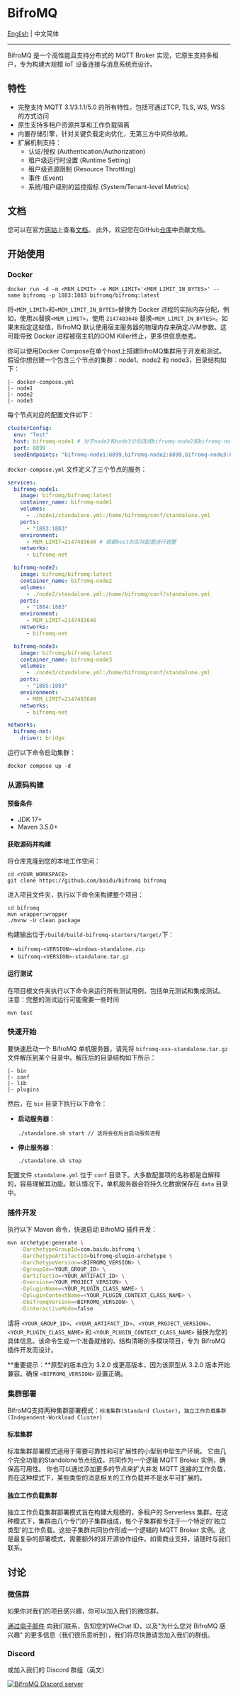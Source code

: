 # BifroMQ

[English](./README.md) | 中文简体

---

BifroMQ 是一个高性能且支持分布式的 MQTT Broker 实现，它原生支持多租户，专为构建大规模 IoT
设备连接与消息系统而设计。

## 特性

* 完整支持 MQTT 3.1/3.1.1/5.0 的所有特性，包括可通过TCP, TLS, WS, WSS的方式访问
* 原生支持多租户资源共享和工作负载隔离
* 内置存储引擎，针对关键负载定向优化，无第三方中间件依赖。
* 扩展机制支持：
  * 认证/授权 (Authentication/Authorization)
  * 租户级运行时设置 (Runtime Setting)
  * 租户级资源限制 (Resource Throttling)
  * 事件 (Event)
  * 系统/租户级别的监控指标 (System/Tenant-level Metrics)

## 文档

您可以在官方[网站](https://bifromq.io/zh-Hans/)上查看[文档](https://bifromq.io/zh-Hans/docs/get_started/intro/)。
此外，欢迎您在GitHub[仓库](https://github.com/bifromqio/bifromq-docs)中贡献文档。

## 开始使用

### Docker

```
docker run -d -m <MEM_LIMIT> -e MEM_LIMIT='<MEM_LIMIT_IN_BYTES>' --name bifromq -p 1883:1883 bifromq/bifromq:latest
```

将`<MEM_LIMIT>`和`<MEM_LIMIT_IN_BYTES>`替换为 Docker 进程的实际内存分配，例如，使用`2G`替换`<MEM_LIMIT>`，使用 `2147483648`
替换`<MEM_LIMIT_IN_BYTES>`。如果未指定这些值，BifroMQ 默认使用宿主服务器的物理内存来确定JVM参数。这可能导致 Docker
进程被宿主机的OOM Killer终止，更多供信息[参考](https://bifromq.io/zh-Hans/docs/installation/docker/)。

你可以使用Docker Compose在单个host上搭建BifroMQ集群用于开发和测试。假设你想创建一个包含三个节点的集群：node1、node2 和 node3，目录结构如下：
```
|- docker-compose.yml
|- node1
|- node2
|- node3
```
每个节点对应的配置文件如下：
```yml
clusterConfig:
  env: "Test"
  host: bifromq-node1 # 对于node2和node3分别改成bifromq-node2和bifromq-node3
  port: 8899
  seedEndpoints: "bifromq-node1:8899,bifromq-node2:8899,bifromq-node3:8899"
```
`docker-compose.yml` 文件定义了三个节点的服务：
```yml
services:
  bifromq-node1:
    image: bifromq/bifromq:latest
    container_name: bifromq-node1
    volumes:
      - ./node1/standalone.yml:/home/bifromq/conf/standalone.yml
    ports:
      - "1883:1883"
    environment:
      - MEM_LIMIT=2147483648 # 根据host的实际配置进行调整
    networks:
      - bifromq-net

  bifromq-node2:
    image: bifromq/bifromq:latest
    container_name: bifromq-node2
    volumes:
      - ./node2/standalone.yml:/home/bifromq/conf/standalone.yml
    ports:
      - "1884:1883"
    environment:
      - MEM_LIMIT=2147483648
    networks:
      - bifromq-net

  bifromq-node3:
    image: bifromq/bifromq:latest
    container_name: bifromq-node3
    volumes:
      - ./node3/standalone.yml:/home/bifromq/conf/standalone.yml
    ports:
      - "1885:1883"
    environment:
      - MEM_LIMIT=2147483648
    networks:
      - bifromq-net

networks:
  bifromq-net:
    driver: bridge
```
运行以下命令启动集群：
```shell
docker compose up -d
```

### 从源码构建

#### 预备条件

* JDK 17+
* Maven 3.5.0+

#### 获取源码并构建

将仓库克隆到您的本地工作空间：

```
cd <YOUR_WORKSPACE>
git clone https://github.com/baidu/bifromq bifromq
```

进入项目文件夹，执行以下命令来构建整个项目：

```
cd bifromq
mvn wrapper:wrapper
./mvnw -U clean package
```

构建输出位于`/build/build-bifromq-starters/target/`下：

* `bifromq-<VERSION>-windows-standalone.zip`
* `bifromq-<VERSION>-standalone.tar.gz`

#### 运行测试

在项目根文件夹执行以下命令来运行所有测试用例，包括单元测试和集成测试。
注意：完整的测试运行可能需要一些时间

```
mvn test
```

### 快速开始

要快速启动一个 BifroMQ 单机服务器，请先将 `bifromq-xxx-standalone.tar.gz` 文件解压到某个目录中。解压后的目录结构如下所示：

```
|- bin
|- conf
|- lib
|- plugins
```

然后，在 `bin` 目录下执行以下命令：

- **启动服务器**：

  ```
  ./standalone.sh start // 这将会在后台启动服务进程
  ```

- **停止服务器**：

  ```
  ./standalone.sh stop
  ```

配置文件 `standalone.yml` 位于 `conf`
目录下。大多数配置项的名称都是自解释的，容易理解其功能。默认情况下，单机服务器会将持久化数据保存在 `data` 目录中。

### 插件开发

执行以下 Maven 命令，快速启动 BifroMQ 插件开发：

```bash
mvn archetype:generate \
    -DarchetypeGroupId=com.baidu.bifromq \
    -DarchetypeArtifactId=bifromq-plugin-archetype \
    -DarchetypeVersion=<BIFROMQ_VERSION> \
    -DgroupId=<YOUR_GROUP_ID> \
    -DartifactId=<YOUR_ARTIFACT_ID> \
    -Dversion=<YOUR_PROJECT_VERSION> \
    -DpluginName=<YOUR_PLUGIN_CLASS_NAME> \
    -DpluginContextName=<YOUR_PLUGIN_CONTEXT_CLASS_NAME> \
    -DbifromqVersion=<BIFROMQ_VERSION> \
    -DinteractiveMode=false
```

请将 `<YOUR_GROUP_ID>`、`<YOUR_ARTIFACT_ID>`、`<YOUR_PROJECT_VERSION>`、`<YOUR_PLUGIN_CLASS_NAME>`
和 `<YOUR_PLUGIN_CONTEXT_CLASS_NAME>` 替换为您的具体信息。该命令生成一个准备就绪的、结构清晰的多模块项目，专为 BifroMQ
插件开发而设计。

**重要提示：**原型的版本应为 3.2.0 或更高版本，因为该原型从 3.2.0 版本开始兼容。确保 `<BIFROMQ_VERSION>` 设置正确。

### 集群部署

BifroMQ支持两种集群部署模式：`标准集群(Standard Cluster)`，`独立工作负载集群(Independent-Workload Cluster)`

#### 标准集群

标准集群部署模式适用于需要可靠性和可扩展性的小型到中型生产环境。 它由几个完全功能的Standalone节点组成，共同作为一个逻辑
MQTT Broker 实例，确保高可用性。 你也可以通过添加更多的节点来扩大并发 MQTT 连接的工作负载，而在这种模式下，某些类型的消息相关的工作负载并不是水平可扩展的。

#### 独立工作负载集群

独立工作负载集群部署模式旨在构建大规模的，多租户的 Serverless
集群。在这种模式下，集群由几个专门的子集群组成，每个子集群都专注于一个特定的'独立类型'的工作负载。这些子集群共同协作形成一个逻辑的
MQTT Broker 实例。这是最复杂的部署模式，需要额外的非开源协作组件。如需商业支持，请随时与我们联系。

## 讨论

### 微信群

如果你对我们的项目感兴趣，你可以加入我们的微信群。

[通过电子邮件](mailto:hello@bifromq.io) 向我们联系，告知您的WeChat ID，以及"为什么您对 BifroMQ 感兴趣"
的更多信息（我们很乐意听到），我们将尽快邀请您加入我们的群组。

### Discord

或加入我们的 Discord 群组（英文）

<a href="https://discord.gg/Pfs3QRadRB"><img src="https://img.shields.io/discord/1115542029531885599?logo=discord&logoColor=white" alt="BifroMQ Discord server" /></a>
